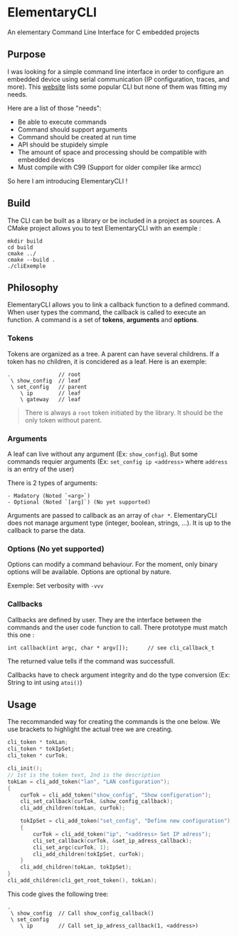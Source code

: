 # ElementaryCLI
An elementary Command Line Interface for C embedded projects

## Purpose

I was looking for a simple command line interface in order to configure an embedded device using serial communication (IP configuration, traces, and more). This [website](http://www.dalescott.net/an-embedded-command-line-interface/) lists some popular CLI but none of them was fitting my needs.

Here are a list of those "needs":

- Be able to execute commands
- Command should support arguments
- Command should be created at run time
- API should be stupidely simple
- The amount of space and processing should be compatible with embedded devices
- Must compile with C99 (Support for older compiler like armcc)

So here I am introducing ElementaryCLI !

## Build

The CLI can be built as a library or be included in a project as sources.
A CMake project allows you to test ElementaryCLI with an exemple :

``` 
mkdir build
cd build
cmake ../
cmake --build .
./cliExemple
```

## Philosophy

ElementaryCLI allows you to link a callback function to a defined command. When user types the command, the callback is called to execute an function. A command is a set of __tokens__, __arguments__ and __options__.

### Tokens

Tokens are organized as a tree. A parent can have several childrens. If a token has no children, it is concidered as a leaf. Here is an exemple:

```
.               // root
 \ show_config  // leaf
 \ set_config   // parent
    \ ip        // leaf
    \ gateway   // leaf
```

> There is always a `root` token initiated by the library. It should be the only token without parent.

### Arguments

A leaf can live without any argument (Ex: `show_config`). But some commands requier arguments (Ex: `set_config ip <address>` where `address` is an entry of the user)

There is 2 types of arguments:

    - Madatory (Noted `<arg>`)
    - Optional (Noted `[arg]`) (No yet supported)

Arguments are passed to callback as an array of `char *`. ElementaryCLI does not manage argument type (integer, boolean, strings, ...). It is up to the callback to parse the data.

### Options (No yet supported)

Options can modify a command behaviour. For the moment, only binary options will be available.
Options are optional by nature.

Exemple: Set verbosity with `-vvv`

### Callbacks 

Callbacks are defined by user. They are the interface between the commands and the user code function to call.
There prototype must match this one :

```
int callback(int argc, char * argv[]);      // see cli_callback_t
```

The returned value tells if the command was successfull.

Callbacks have to check argument integrity and do the type conversion (Ex: String to int using `atoi()`)

## Usage

The recommanded way for creating the commands is the one below. We use brackets to highlight the actual tree we are creating.

```C
cli_token * tokLan;
cli_token * tokIpSet;
cli_token * curTok;

cli_init();
// 1st is the token text, 2nd is the description
tokLan = cli_add_token("lan", "LAN configuration");
{
    curTok = cli_add_token("show_config", "Show configuration");
    cli_set_callback(curTok, &show_config_callback);
    cli_add_children(tokLan, curTok);

    tokIpSet = cli_add_token("set_config", "Define new configuration");
    {
        curTok = cli_add_token("ip", "<address> Set IP adress");
        cli_set_callback(curTok, &set_ip_adress_callback);
        cli_set_argc(curTok, 1);
        cli_add_children(tokIpSet, curTok);
    }
    cli_add_children(tokLan, tokIpSet);
}
cli_add_children(cli_get_root_token(), tokLan);
```

This code gives the following tree:

```
.               
 \ show_config  // Call show_config_callback()
 \ set_config   
    \ ip        // Call set_ip_adress_callback(1, <address>)
```